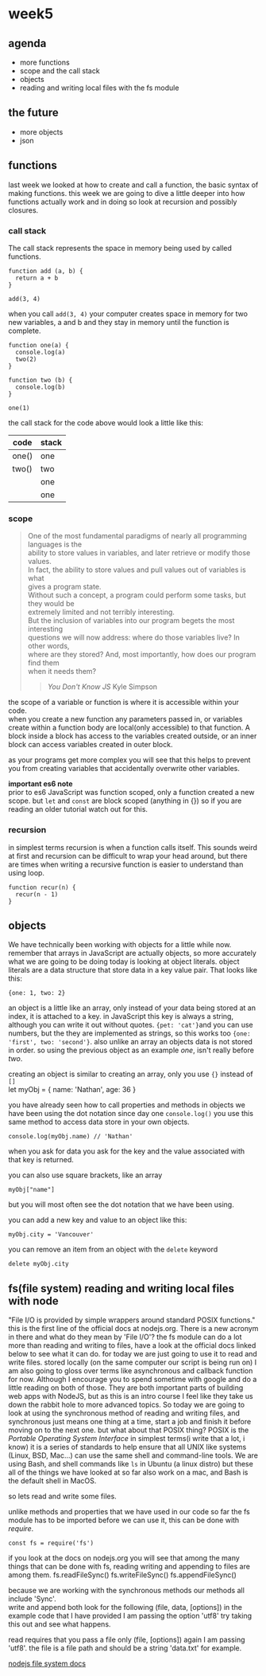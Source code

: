 # week5

## agenda
- more functions
- scope and the call stack
- objects
- reading and writing local files with the fs module

## the future
- more objects
- json

## functions

last week we looked at how to create and call a function, the basic syntax of
making functions. this week we are going to dive a little deeper into how
functions actually work and in doing so look at recursion and possibly closures.

### call stack

The call stack represents the space in memory being used by called functions.

    function add (a, b) {
      return a + b
    }

    add(3, 4)

when you call `add(3, 4)` your computer creates space in memory for two new
variables, a and b and they stay in memory until the function is complete.

    function one(a) {
      console.log(a)
      two(2)
    }

    function two (b) {
      console.log(b)
    }

    one(1)

the call stack for the code above would look a little like this:

|code  | stack |
|------|-------|
|one() | one   |
|two() | two   |
|      | one   |
|      | one   |

### scope

> One of the most fundamental paradigms of nearly all programming languages is the  
> ability to store values in variables, and later retrieve or modify those values.  
> In fact, the ability to store values and pull values out of variables is what  
> gives a program state.  
> Without such a concept, a program could perform some tasks, but they would be  
> extremely limited and not terribly interesting.  
> But the inclusion of variables into our program begets the most interesting  
> questions we will now address: where do those variables live? In other words,  
> where are they stored? And, most importantly, how does our program find them  
> when it needs them?  
> > *You Don't Know JS* Kyle Simpson

the scope of a variable or function is where it is accessible within your code.  
when you create a new function any parameters passed in, or variables create
within a function body are local(only accessible) to that function. 
A block inside a block has access to the variables created outside, or an inner block
can access variables created in outer block. 

as your programs get more complex you will see that this helps to prevent you
from creating variables that accidentally overwrite other variables.

**important es6 note**  
prior to es6 JavaScript was function scoped, only a function created a new
scope. but `let` and `const` are block scoped (anything in {}) so if you are
reading an older tutorial watch out for this.


### recursion
in simplest terms recursion is when a function calls itself. This sounds weird
at first and recursion can be difficult to wrap your head around, but there are times when
writing a recursive function is easier to understand than using loop.

    function recur(n) {
      recur(n - 1)
    }

## objects

We have technically been working with objects for a little while now. remember
that arrays in JavaScript are actually objects, so more accurately what we are
going to be doing today is looking at object literals. object literals are a data
structure that store data in a key value pair. That looks like this:  

    {one: 1, two: 2}

an object is a little like an array, only instead of your data being stored at
an index, it is attached to a key. in JavaScript this key is always a string,
although you can write it out without quotes. `{pet: 'cat'}`and you can use
numbers, but the they are implemented as strings, so this works too `{one: 'first', two: 'second'}`. also unlike an
array an objects data is not stored in order. so using the previous object as an
example *one*, isn't really before *two*.

creating an object is similar to creating an array, only you use `{}` instead of
`[]`  
    let myObj = { name: 'Nathan', age: 36 }

you have already seen how to call properties and methods in objects we have been
using the dot notation since day one `console.log()` you use this same method to
access data store in your own objects.

    console.log(myObj.name) // 'Nathan'

when you ask for data you ask for the key and the value associated with that key
is returned.

you can also use square brackets, like an array

    myObj["name"]

but you will most often see the dot notation that we have been using.

you can add a new key and value to an object like this:

    myObj.city = 'Vancouver'

you can remove an item from an object with the `delete` keyword

    delete myObj.city

## fs(file system) reading and writing local files with node

"File I/O is provided by simple wrappers around standard POSIX functions."  this
is the first line of the official docs at nodejs.org. There is a new acronym in
there and what do they mean by 'File I/O'? the fs module can do a lot more than
reading and writing to files, have a look at the official docs linked below to
see what it can do. for today we are just going to use it to read and write
files. stored locally (on the same computer our script is being run on) I am
also going to gloss over terms like asynchronous and callback function for now.
Although I encourage you to spend sometime with google and do a little reading
on both of those. They are both important parts of building web apps with
NodeJS, but as this is an intro course I feel like they take us down the rabbit
hole to more advanced topics. So today we are going to look at using the
synchronous method of reading and writing files, and synchronous just means one
thing at a time, start a job and finish it before moving on to the next one. 
but what about that POSIX thing? POSIX is the *Portable Operating System
Interface* in simplest terms(i write that a lot, i know) it is a series of
standards to help ensure that all UNIX like systems (Linux, BSD, Mac...) can use
the same shell and command-line tools. We are using Bash, and shell commands
like `ls` in Ubuntu (a linux distro) but these all of the things we have looked
at so far also work on a mac, and Bash is the default shell in MacOS.

so lets read and write some files.

unlike methods and properties that we have used in our code so far the fs module
has to be imported before we can use it, this can be done with *require*.

    const fs = require('fs')

if you look at the docs on nodejs.org you will see that among the many things
that can be done with fs, reading writing and appending to files are among them.
    fs.readFileSync()
    fs.writeFileSync()
    fs.appendFileSync()

because we are working with the synchronous methods our methods all include
'Sync'.  
write and append both look for the following (file, data, [options]) in the
example code that I have provided I am passing the option 'utf8' try taking this
out and see what happens.

read requires that you pass a file only (file, [options]) again I am passing
'utf8'.  the file is a file path and should be a string 'data.txt' for example.

[nodejs file system docs](https://nodejs.org/dist/latest-v6.x/docs/api/fs.html)




